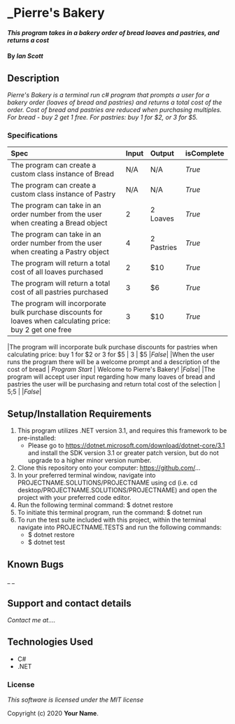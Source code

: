 # _Pierre's Bakery

#### _This program takes in a bakery order of bread loaves and pastries, and returns a cost_

#### By _**Ian Scott**_

## Description

_Pierre's Bakery is a terminal run c# program that prompts a user for a bakery order (loaves of bread and pastries) and returns a total cost of the order. Cost of bread and pastries are reduced when purchasing multiples. For bread - buy 2 get 1 free. For pastries: buy 1 for $2, or 3 for $5._

### Specifications
| Spec | Input | Output | isComplete |
| :-------------     | :------------- | :------------- |:------------- |
|The program can create a custom class instance of Bread | N/A |N/A  | _True_ |
|The program can create a custom class instance of Pastry | N/A | N/A | _True_ |
|The program can take in an order number from the user when creating a Bread object | 2 | 2 Loaves |_True_ |
|The program can take in an order number from the user when creating a Pastry object | 4 | 2 Pastries |_True_ |
|The program will return a total cost of all loaves purchased | 2 | $10 |_True_|
|The program will return a total cost of all pastries purchased | 3 | $6 |_True_|
|The program will incorporate bulk purchase discounts for loaves when calculating price: buy 2 get one free | 3 | $10 |_True_|

|The program will incorporate bulk purchase discounts for pastries when calculating price: buy 1 for $2 or 3 for $5 | 3 | $5 |_False_|
|When the user runs the program there will be a welcome prompt and a description of the cost of bread | _Program Start_ | Welcome to Pierre's Bakery! |_False_|
|The program will accept user input regarding how many loaves of bread and pastries the user will be purchasing and return total cost of the selection | 5;5 |  |_False_|

## Setup/Installation Requirements

1. This program utilizes .NET version 3.1, and requires this framework to be pre-installed:
    * Please go to https://dotnet.microsoft.com/download/dotnet-core/3.1 and install the SDK   version 3.1 or greater patch version, but do not upgrade to a higher minor version number.
2. Clone this repository onto your computer: https://github.com/...
3. In your preferred terminal window, navigate into PROJECTNAME.SOLUTIONS/PROJECTNAME using cd (i.e. cd desktop/PROJECTNAME.SOLUTIONS/PROJECTNAME) and open the project with your preferred code editor.
4. Run the following terminal command: $ dotnet restore
5. To initiate this terminal program, run the command: $ dotnet run
6. To run the test suite included with this project, within the terminal navigate into PROJECTNAME.TESTS and run the following commands:
    * $ dotnet restore
    * $ dotnet test


## Known Bugs

_ _

## Support and contact details

_Contact me at...._

## Technologies Used

- C#
- .NET

### License

_This software is licensed under the MIT license_

Copyright (c) 2020 **Your Name**.
